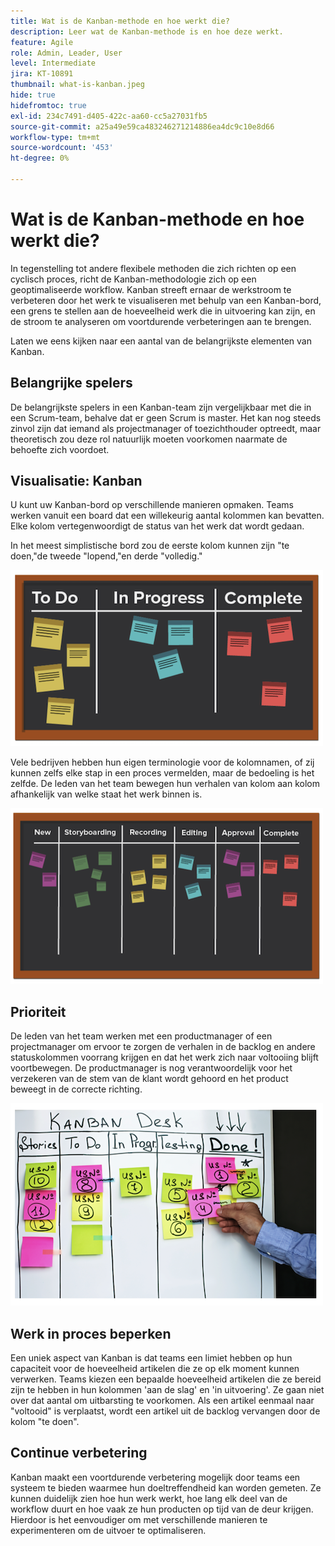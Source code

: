 ```yaml
---
title: Wat is de Kanban-methode en hoe werkt die?
description: Leer wat de Kanban-methode is en hoe deze werkt.
feature: Agile
role: Admin, Leader, User
level: Intermediate
jira: KT-10891
thumbnail: what-is-kanban.jpeg
hide: true
hidefromtoc: true
exl-id: 234c7491-d405-422c-aa60-cc5a27031fb5
source-git-commit: a25a49e59ca483246271214886ea4dc9c10e8d66
workflow-type: tm+mt
source-wordcount: '453'
ht-degree: 0%

---
```


# Wat is de Kanban-methode en hoe werkt die?

In tegenstelling tot andere flexibele methoden die zich richten op een cyclisch proces, richt de Kanban-methodologie zich op een geoptimaliseerde workflow. Kanban streeft ernaar de werkstroom te verbeteren door het werk te visualiseren met behulp van een Kanban-bord, een grens te stellen aan de hoeveelheid werk die in uitvoering kan zijn, en de stroom te analyseren om voortdurende verbeteringen aan te brengen.


Laten we eens kijken naar een aantal van de belangrijkste elementen van Kanban.



## Belangrijke spelers

De belangrijkste spelers in een Kanban-team zijn vergelijkbaar met die in een Scrum-team, behalve dat er geen Scrum is master. Het kan nog steeds zinvol zijn dat iemand als projectmanager of toezichthouder optreedt, maar theoretisch zou deze rol natuurlijk moeten voorkomen naarmate de behoefte zich voordoet.

## Visualisatie: Kanban

U kunt uw Kanban-bord op verschillende manieren opmaken. Teams werken vanuit een board dat een willekeurig aantal kolommen kan bevatten. Elke kolom vertegenwoordigt de status van het werk dat wordt gedaan.

In het meest simplistische bord zou de eerste kolom kunnen zijn &quot;te doen,&quot;de tweede &quot;lopend,&quot;en derde &quot;volledig.&quot;

![Blackboard en sticky notes](assets/agile4-01.png)

Vele bedrijven hebben hun eigen terminologie voor de kolomnamen, of zij kunnen zelfs elke stap in een proces vermelden, maar de bedoeling is het zelfde. De leden van het team bewegen hun verhalen van kolom aan kolom afhankelijk van welke staat het werk binnen is.

![Blackboard en sticky notes](assets/agile4-02.png)

## Prioriteit

De leden van het team werken met een productmanager of een projectmanager om ervoor te zorgen de verhalen in de backlog en andere statuskolommen voorrang krijgen en dat het werk zich naar voltooiing blijft voortbewegen. De productmanager is nog verantwoordelijk voor het verzekeren van de stem van de klant wordt gehoord en het product beweegt in de correcte richting.

![Kanban whiteboard](assets/agile4-03.png)

## Werk in proces beperken

Een uniek aspect van Kanban is dat teams een limiet hebben op hun capaciteit voor de hoeveelheid artikelen die ze op elk moment kunnen verwerken. Teams kiezen een bepaalde hoeveelheid artikelen die ze bereid zijn te hebben in hun kolommen &#39;aan de slag&#39; en &#39;in uitvoering&#39;. Ze gaan niet over dat aantal om uitbarsting te voorkomen. Als een artikel eenmaal naar &quot;voltooid&quot; is verplaatst, wordt een artikel uit de backlog vervangen door de kolom &quot;te doen&quot;.

## Continue verbetering

Kanban maakt een voortdurende verbetering mogelijk door teams een systeem te bieden waarmee hun doeltreffendheid kan worden gemeten. Ze kunnen duidelijk zien hoe hun werk werkt, hoe lang elk deel van de workflow duurt en hoe vaak ze hun producten op tijd van de deur krijgen. Hierdoor is het eenvoudiger om met verschillende manieren te experimenteren om de uitvoer te optimaliseren.
